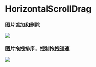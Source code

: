 # HorizontalScrollDrag
### 图片添加和删除
![](https://github.com/one-smiling/HorizontalScrollDrag/blob/master/Screenshots/Screenshots_1.gif)
### 图片拖拽排序，控制拖拽速速
![](https://github.com/one-smiling/HorizontalScrollDrag/blob/master/Screenshots/Screenshots_2.gif)

